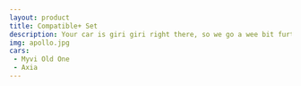 ```yaml
---
layout: product
title: Compatible+ Set
description: Your car is giri giri right there, so we go a wee bit further to support it.  At a cost, of course *wink*.
img: apollo.jpg
cars:
 - Myvi Old One
 - Axia
---
```


